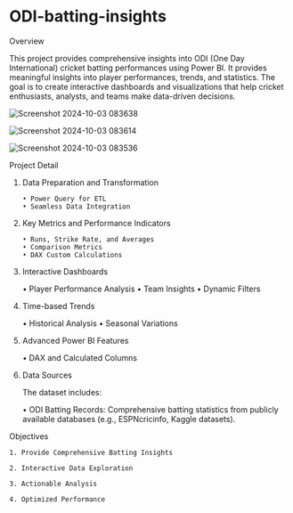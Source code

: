 # ODI-batting-insights

Overview

  This project provides comprehensive insights into ODI (One Day International) cricket batting performances using Power BI. It provides meaningful insights into player performances, trends, and statistics. The goal is to create interactive dashboards and visualizations that help cricket enthusiasts, analysts, and teams make data-driven decisions.

![Screenshot 2024-10-03 083638](https://github.com/user-attachments/assets/da168ce8-ee02-4628-8852-2ed907911706)



![Screenshot 2024-10-03 083614](https://github.com/user-attachments/assets/9d716137-7db5-489c-ad7d-5ffaa7c40bac)



![Screenshot 2024-10-03 083536](https://github.com/user-attachments/assets/3c202bdc-fbe5-4830-9248-2a926717351b)


Project Detail 

1. Data Preparation and Transformation

       • Power Query for ETL
       • Seamless Data Integration

2. Key Metrics and Performance Indicators

       • Runs, Strike Rate, and Averages
       • Comparison Metrics
       • DAX Custom Calculations

3. Interactive Dashboards

      •	    Player Performance Analysis
      •     Team Insights
      •	    Dynamic Filters

4. Time-based Trends

      •	    Historical Analysis
      •	    Seasonal Variations

5. Advanced Power BI Features

      •	    DAX and Calculated Columns

6. Data Sources

     The dataset includes:

      •     ODI Batting Records: Comprehensive batting statistics from publicly available databases (e.g., ESPNcricinfo, Kaggle datasets).


Objectives

    1. Provide Comprehensive Batting Insights
    
    2. Interactive Data Exploration
    
    3. Actionable Analysis
    
    4. Optimized Performance
